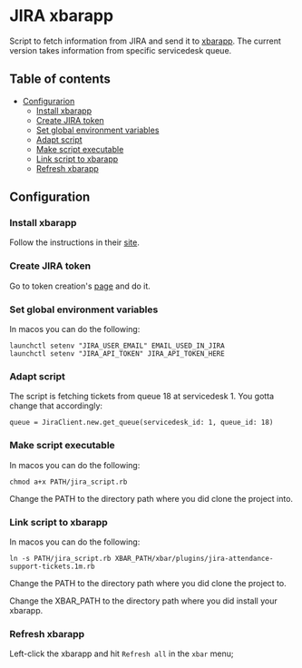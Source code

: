 # JIRA xbarapp

Script to fetch information from JIRA and send it to [xbarapp](https://xbarapp.com/).
The current version takes information from specific servicedesk queue.


## Table of contents

* [Configurarion](#configuration)
  - [Install xbarapp](#install-xbarapp)
  - [Create JIRA token](#create-jira-token)
  - [Set global environment variables](#set-global-environment-variables)
  - [Adapt script](#adapt-script)
  - [Make script executable](#make-script-executable)
  - [Link script to xbarapp](#link-script-to-xbarapp)
  - [Refresh xbarapp](#refresh-xbarapp)


## Configuration
### Install xbarapp
Follow the instructions in their [site](https://xbarapp.com/).

### Create JIRA token
Go to token creation's [page](https://id.atlassian.com/manage-profile/security/api-tokens) and do it.

### Set global environment variables
In macos you can do the following:

    launchctl setenv "JIRA_USER_EMAIL" EMAIL_USED_IN_JIRA
    launchctl setenv "JIRA_API_TOKEN" JIRA_API_TOKEN_HERE

### Adapt script
The script is fetching tickets from queue 18 at servicedesk 1.
You gotta change that accordingly:

    queue = JiraClient.new.get_queue(servicedesk_id: 1, queue_id: 18)

### Make script executable
In macos you can do the following:

    chmod a+x PATH/jira_script.rb

Change the PATH to the directory path where you did clone the project into.

### Link script to xbarapp
In macos you can do the following:

    ln -s PATH/jira_script.rb XBAR_PATH/xbar/plugins/jira-attendance-support-tickets.1m.rb

Change the PATH to the directory path where you did clone the project to.

Change the XBAR_PATH to the directory path where you did install your xbarapp.

### Refresh xbarapp
Left-click the xbarapp and hit `Refresh all` in the `xbar` menu;
